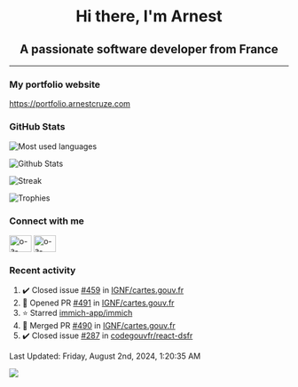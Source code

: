 <h1 align="center">Hi there, I'm Arnest</h1>
<h2 align="center">A passionate software developer from France</h2>

---

### My portfolio website

https://portfolio.arnestcruze.com

### GitHub Stats

![Most used languages](https://github-readme-stats.vercel.app/api/top-langs/?username=ocruze&langs_count=10&layout=compact&hide=tsql)

![Github Stats](https://github-readme-stats.vercel.app/api?username=ocruze&count_private=true&show_icons=true&title_color=fff&text_color=fff&bg_color=30,36d1dc,904e95)

![Streak](https://github-readme-streak-stats.herokuapp.com/?user=ocruze&)

![Trophies](https://github-profile-trophy.vercel.app/?username=ocruze)

### Connect with me

<p align="left">
  <a href="mailto:o.cruze@live.com" target="blank"><img align="center" src="https://upload.wikimedia.org/wikipedia/commons/d/df/Microsoft_Office_Outlook_%282018%E2%80%93present%29.svg" alt="o-a-cruze" height="30" width="40" /></a>
  <a href="https://linkedin.com/in/o-a-cruze" target="blank"><img align="center" src="https://raw.githubusercontent.com/rahuldkjain/github-profile-readme-generator/master/src/images/icons/Social/linked-in-alt.svg" alt="o-a-cruze" height="30" width="40" /></a>
</p>

### Recent activity

<!--RECENT_ACTIVITY:start-->
1. ✔️ Closed issue [#459](https://github.com/IGNF/cartes.gouv.fr/issues/459) in [IGNF/cartes.gouv.fr](https://github.com/IGNF/cartes.gouv.fr)
2. 💪 Opened PR [#491](https://github.com/IGNF/cartes.gouv.fr/pull/491) in [IGNF/cartes.gouv.fr](https://github.com/IGNF/cartes.gouv.fr)
3. ⭐ Starred [immich-app/immich](https://github.com/immich-app/immich)
4. 🎉 Merged PR [#490](https://github.com/IGNF/cartes.gouv.fr/pull/490) in [IGNF/cartes.gouv.fr](https://github.com/IGNF/cartes.gouv.fr)
5. ✔️ Closed issue [#287](https://github.com/codegouvfr/react-dsfr/issues/287) in [codegouvfr/react-dsfr](https://github.com/codegouvfr/react-dsfr)
<!--RECENT_ACTIVITY:end-->

<!--RECENT_ACTIVITY:last_update-->
Last Updated: Friday, August 2nd, 2024, 1:20:35 AM
<!--RECENT_ACTIVITY:last_update_end-->

[![](https://visitcount.itsvg.in/api?id=ocruze&label=Profile%20Views&pretty=false)](https://visitcount.itsvg.in)
